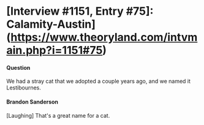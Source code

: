 # [Interview #1151, Entry #75]: Calamity-Austin](https://www.theoryland.com/intvmain.php?i=1151#75)

#### Question

We had a stray cat that we adopted a couple years ago, and we named it Lestibournes.

#### Brandon Sanderson

[Laughing] That's a great name for a cat.

